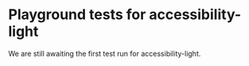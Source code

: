 # Playground tests for accessibility-light
We are still awaiting the first test run for accessibility-light.
